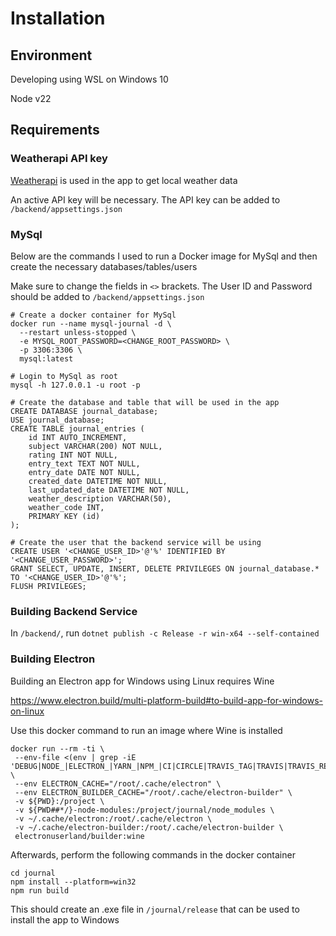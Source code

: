 # Installation

## Environment

Developing using WSL on Windows 10

Node v22

## Requirements

### Weatherapi API key

[Weatherapi](https://www.weatherapi.com/) is used in the app to get local weather data

An active API key will be necessary. The API key can be added to `/backend/appsettings.json`

### MySql

Below are the commands I used to run a Docker image for MySql and then create the necessary databases/tables/users

Make sure to change the fields in `<>` brackets. The User ID and Password should be added to `/backend/appsettings.json`

```
# Create a docker container for MySql
docker run --name mysql-journal -d \
  --restart unless-stopped \
  -e MYSQL_ROOT_PASSWORD=<CHANGE_ROOT_PASSWORD> \
  -p 3306:3306 \
  mysql:latest

# Login to MySql as root
mysql -h 127.0.0.1 -u root -p

# Create the database and table that will be used in the app
CREATE DATABASE journal_database;
USE journal_database;
CREATE TABLE journal_entries (
    id INT AUTO_INCREMENT,
    subject VARCHAR(200) NOT NULL,
    rating INT NOT NULL,
    entry_text TEXT NOT NULL,
    entry_date DATE NOT NULL,
    created_date DATETIME NOT NULL,
    last_updated_date DATETIME NOT NULL,
    weather_description VARCHAR(50),
    weather_code INT,
    PRIMARY KEY (id)
);

# Create the user that the backend service will be using
CREATE USER '<CHANGE_USER_ID>'@'%' IDENTIFIED BY '<CHANGE_USER_PASSWORD>';
GRANT SELECT, UPDATE, INSERT, DELETE PRIVILEGES ON journal_database.* TO '<CHANGE_USER_ID>'@'%';
FLUSH PRIVILEGES;
```

### Building Backend Service

In `/backend/`, run `dotnet publish -c Release -r win-x64 --self-contained`

### Building Electron

Building an Electron app for Windows using Linux requires Wine

https://www.electron.build/multi-platform-build#to-build-app-for-windows-on-linux

Use this docker command to run an image where Wine is installed

```
docker run --rm -ti \
 --env-file <(env | grep -iE 'DEBUG|NODE_|ELECTRON_|YARN_|NPM_|CI|CIRCLE|TRAVIS_TAG|TRAVIS|TRAVIS_REPO_|TRAVIS_BUILD_|TRAVIS_BRANCH|TRAVIS_PULL_REQUEST_|APPVEYOR_|CSC_|GH_|GITHUB_|BT_|AWS_|STRIP|BUILD_') \
 --env ELECTRON_CACHE="/root/.cache/electron" \
 --env ELECTRON_BUILDER_CACHE="/root/.cache/electron-builder" \
 -v ${PWD}:/project \
 -v ${PWD##*/}-node-modules:/project/journal/node_modules \
 -v ~/.cache/electron:/root/.cache/electron \
 -v ~/.cache/electron-builder:/root/.cache/electron-builder \
 electronuserland/builder:wine
```

Afterwards, perform the following commands in the docker container

```
cd journal
npm install --platform=win32
npm run build
```

This should create an .exe file in `/journal/release` that can be used to install the app to Windows
